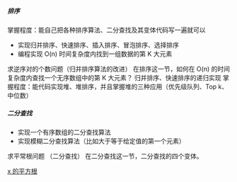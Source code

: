 ##### 排序

掌握程度：能自己把各种排序算法、二分查找及其变体代码写一遍就可以

* 实现归并排序、快速排序、插入排序、冒泡排序、选择排序
* 编程实现 O(n) 时间复杂度内找到一组数据的第 K 大元素

求逆序对的个数问题（归并排序算法的改进）
在排序这一节，如何在 O(n) 的时间复杂度内查找一个无序数组中的第 K 大元素？
归并排序、快速排序的递归实现
掌握程度：能代码实现堆、堆排序，并且掌握堆的三种应用（优先级队列、Top k、中位数）

##### 二分查找
* 实现一个有序数组的二分查找算法
* 实现模糊二分查找算法（比如大于等于给定值的第一个元素）

求平常根问题 （二分查找）
在二分查找这一节，二分查找的四个变体。

[x 的平方根](../src/main/java/com/kandy/algorithm/week04/LC69x的平方根.java)<br/>


